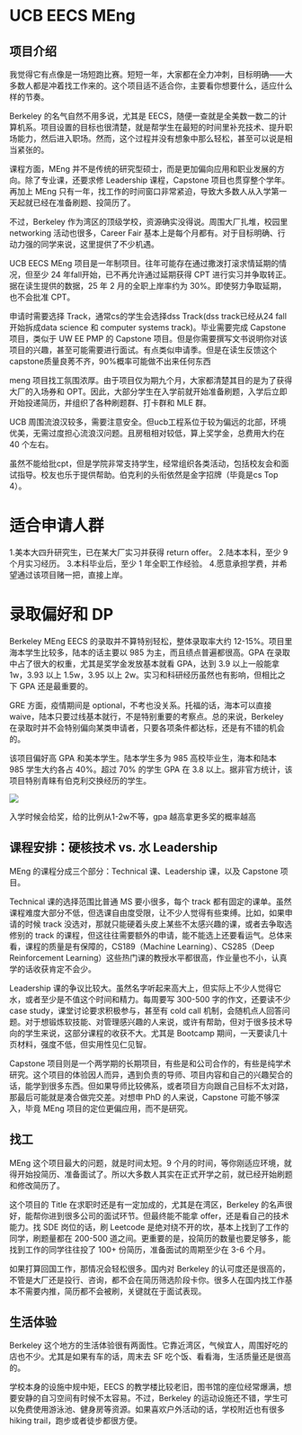 
# UCB EECS MEng

## 项目介绍

我觉得它有点像是一场短跑比赛。短短一年，大家都在全力冲刺，目标明确——大多数人都是冲着找工作来的。这个项目适不适合你，主要看你想要什么，适应什么样的节奏。


Berkeley 的名气自然不用多说，尤其是 EECS，随便一查就是全美数一数二的计算机系。项目设置的目标也很清楚，就是帮学生在最短的时间里补充技术、提升职场能力，然后进入职场。然而，这个过程并没有想象中那么轻松，甚至可以说是相当紧张的。

课程方面，MEng 并不是传统的研究型硕士，而是更加偏向应用和职业发展的方向。除了专业课，还要求修 Leadership 课程，Capstone 项目也贯穿整个学年。再加上 MEng 只有一年，找工作的时间窗口非常紧迫，导致大多数人从入学第一天起就已经在准备刷题、投简历了。

不过，Berkeley 作为湾区的顶级学校，资源确实没得说。周围大厂扎堆，校园里 networking 活动也很多，Career Fair 基本上是每个月都有。对于目标明确、行动力强的同学来说，这里提供了不少机遇。


UCB EECS MEng 项目是一年制项目。往年可能存在通过撒泼打滚求情延期的情况，但至少 24 年fall开始，已不再允许通过延期获得 CPT 进行实习并争取转正。据在读生提供的数据，25 年 2 月的全职上岸率约为 30%。即使努力争取延期，也不会批准 CPT。


申请时需要选择 Track，通常cs的学生会选择dss Track(dss track已经从24 fall开始拆成data science 和 computer systems track)。毕业需要完成 Capstone 项目，类似于 UW EE PMP 的 Capstone 项目。但是你需要撰写文书说明你对该项目的兴趣，甚至可能需要进行面试。有点类似申请季。但是在读生反馈这个capstone质量良莠不齐，90%概率可能做不出来任何东西

meng 项目找工氛围浓厚。由于项目仅为期九个月，大家都清楚其目的是为了获得大厂的入场券和 OPT。因此，大部分学生在入学前就开始准备刷题，入学后立即开始投递简历，并组织了各种刷题群、打卡群和 MLE 群。

UCB 周围流浪汉较多，需要注意安全。但ucb工程系位于较为偏远的北部，环境优美，无需过度担心流浪汉问题。且房租相对较低，算上奖学金，总费用大约在 40 个左右。

虽然不能给批cpt，但是学院非常支持学生，经常组织各类活动，包括校友会和面试指导。校友也乐于提供帮助。伯克利的头衔依然是金字招牌（毕竟是cs Top 4）。


# 适合申请人群

1.美本大四升研究生，已在某大厂实习并获得 return offer。
2.陆本本科，至少 9 个月实习经历。
3.本科毕业后，至少 1 年全职工作经验。
4.愿意承担学费，并希望通过该项目赌一把，直接上岸。

# 录取偏好和 DP

Berkeley MEng EECS 的录取并不算特别轻松，整体录取率大约 12-15%。项目里海本学生比较多，陆本的话主要以 985 为主，而且绩点普遍都很高。GPA 在录取中占了很大的权重，尤其是奖学金发放基本就看 GPA，达到 3.9 以上一般能拿 1w，3.93 以上 1.5w，3.95 以上 2w。实习和科研经历虽然也有影响，但相比之下 GPA 还是最重要的。

GRE 方面，疫情期间是 optional，不考也没关系。托福的话，海本可以直接 waive，陆本只要过线基本就行，不是特别重要的考察点。总的来说，Berkeley 在录取时并不会特别偏向某类申请者，只要各项条件都达标，还是有不错的机会的。


该项目偏好高 GPA 和美本学生。陆本学生多为 985 高校毕业生，海本和陆本 985 学生大约各占 40%。超过 70% 的学生 GPA 在 3.8 以上。据非官方统计，该项目特别青睐有伯克利交换经历的学生。

![](/img/ucbeecsundergradu.png)

入学时候会给奖，给的比例从1-2w不等，gpa 越高拿更多奖的概率越高



## 课程安排：硬核技术 vs. 水 Leadership
MEng 的课程分成三个部分：Technical 课、Leadership 课，以及 Capstone 项目。

Technical 课的选择范围比普通 MS 要小很多，每个 track 都有固定的课单。虽然课程难度大部分不低，但选课自由度受限，让不少人觉得有些束缚。比如，如果申请的时候 track 没选对，那就只能硬着头皮上某些不太感兴趣的课，或者去争取选修别的 track 的课程，但这往往需要额外的申请，能不能选上还要看运气。总体来看，课程的质量是有保障的，CS189（Machine Learning）、CS285（Deep Reinforcement Learning）这些热门课的教授水平都很高，作业量也不小，认真学的话收获肯定不会少。

Leadership 课的争议比较大。虽然名字听起来高大上，但实际上不少人觉得它水，或者至少是不值这个时间和精力。每周要写 300-500 字的作文，还要读不少 case study，课堂讨论要求积极参与，甚至有 cold call 机制，会随机点人回答问题。对于想锻炼软技能、对管理感兴趣的人来说，或许有帮助，但对于很多技术导向的学生来说，这部分课程的收获不大。尤其是 Bootcamp 期间，一天要读几十页材料，强度不低，但实用性见仁见智。

Capstone 项目则是一个两学期的长期项目，有些是和公司合作的，有些是纯学术研究。这个项目的体验因人而异，遇到负责的导师、项目内容和自己的兴趣契合的话，能学到很多东西。但如果导师比较佛系，或者项目方向跟自己目标不太对路，那最后可能就是凑合做完交差。对想申 PhD 的人来说，Capstone 可能不够深入，毕竟 MEng 项目的定位更偏应用，而不是研究。


##  找工
MEng 这个项目最大的问题，就是时间太短。9 个月的时间，等你刚适应环境，就得开始投简历、准备面试了。所以大多数人其实在正式开学之前，就已经开始刷题和修改简历了。

这个项目的 Title 在求职时还是有一定加成的，尤其是在湾区，Berkeley 的名声很好，能帮你进到很多公司的面试环节。但最终能不能拿 offer，还是看自己的技术能力。找 SDE 岗位的话，刷 Leetcode 是绝对绕不开的坎，基本上找到了工作的同学，刷题量都在 200-500 道之间。更重要的是，投简历的数量也要足够多，能找到工作的同学往往投了 100+ 份简历，准备面试的周期至少在 3-6 个月。


如果打算回国工作，那情况会轻松很多。国内对 Berkeley 的认可度还是很高的，不管是大厂还是投行、咨询，都不会在简历筛选阶段卡你。很多人在国内找工作基本不需要内推，简历都不会被刷，关键就在于面试表现。

## 生活体验
Berkeley 这个地方的生活体验很有两面性。它靠近湾区，气候宜人，周围好吃的店也不少。尤其是如果有车的话，周末去 SF 吃个饭、看看海，生活质量还是很高的。

学校本身的设施中规中矩，EECS 的教学楼比较老旧，图书馆的座位经常爆满，想要安静的自习空间有时候不太容易。不过，Berkeley 的运动设施还不错，学生可以免费使用游泳池、健身房等资源。如果喜欢户外活动的话，学校附近也有很多 hiking trail，跑步或者徒步都很方便。
